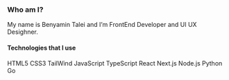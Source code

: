 ###  Who am I?
My name is Benyamin Talei and I’m FrontEnd Developer and UI UX Desighner.

####  Technologies that I use
HTML5 CSS3 TailWind JavaScript TypeScript React Next.js Node.js Python Go
